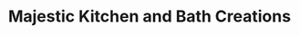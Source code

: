 ---
title: "Majestic Kitchen and Bath Creations"
url: /midland/majestic-kitchen-and-bath-creations/
shop: Küchen
---